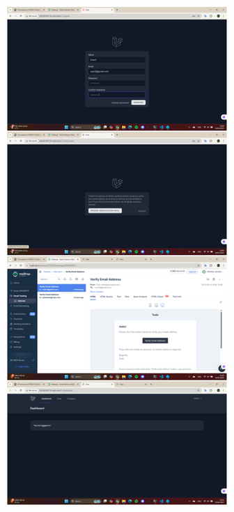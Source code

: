 ![alt text](screenshoot/tugas10/halamanregister.png)
![alt text](screenshoot/tugas10/verifyemail.png)
![alt text](screenshoot/tugas10/browsermailtrap.png)
![alt text](screenshoot/tugas10/browserdashboard.png)